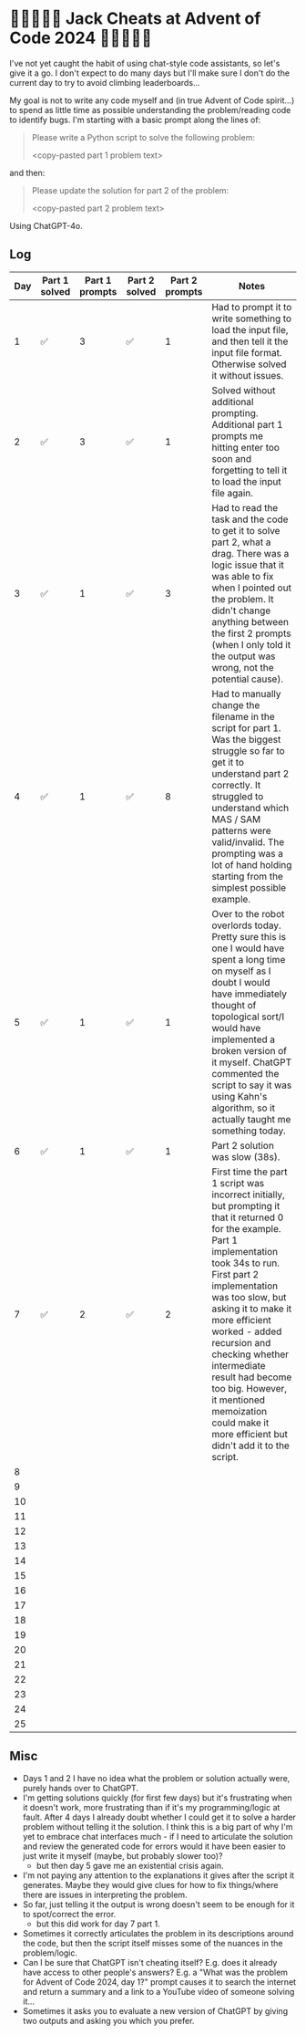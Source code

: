 # 🎄🦹🏼‍♂️🤖 Jack Cheats at Advent of Code 2024 🤖🦹🏼‍♂️🎄

I've not yet caught the habit of using chat-style code assistants, so let's give it a go. I don't expect to do many days but I'll make sure I don't do the current day to try to avoid climbing leaderboards...

My goal is not to write any code myself and (in true Advent of Code spirit...) to spend as little time as possible understanding the problem/reading code to identify bugs. I'm starting with a basic prompt along the lines of:

> Please write a Python script to solve the following problem:
>
> <copy-pasted part 1 problem text>

and then:

> Please update the solution for part 2 of the problem:
>
> <copy-pasted part 2 problem text>

Using ChatGPT-4o.

## Log

| Day    | Part 1 solved | Part 1 prompts | Part 2 solved | Part 2 prompts | Notes |
| ---- | ---- | ---- | ----| ---- |  ----------- |
| 1  | ✅ | 3 | ✅ | 1 | Had to prompt it to write something to load the input file, and then tell it the input file format. Otherwise solved it without issues. |
| 2  |  ✅ | 3 | ✅ | 1 | Solved without additional prompting. Additional part 1 prompts me hitting enter too soon and forgetting to tell it to load the input file again. |
| 3  | ✅ | 1 | ✅ | 3 | Had to read the task and the code to get it to solve part 2, what a drag. There was a logic issue that it was able to fix when I pointed out the problem. It didn't change anything between the first 2 prompts (when I only told it the output was wrong, not the potential cause). |
| 4  | ✅ | 1 | ✅ | 8 | Had to manually change the filename in the script for part 1. Was the biggest struggle so far to get it to understand part 2 correctly. It struggled to understand which MAS / SAM patterns were valid/invalid. The prompting was a lot of hand holding starting from the simplest possible example. |
| 5  | ✅ | 1 | ✅ | 1 | Over to the robot overlords today. Pretty sure this is one I would have spent a long time on myself as I doubt I would have immediately thought of topological sort/I would have implemented a broken version of it myself. ChatGPT commented the script to say it was using Kahn's algorithm, so it actually taught me something today. |
| 6  | ✅ | 1 | ✅ | 1 | Part 2 solution was slow (38s). |
| 7  | ✅ | 2 | ✅ | 2 | First time the part 1 script was incorrect initially, but prompting it that it returned 0 for the example. Part 1 implementation took 34s to run. First part 2 implementation was too slow, but asking it to make it more efficient worked - added recursion and checking whether intermediate result had become too big. However, it mentioned memoization could make it more efficient but didn't add it to the script. |
| 8  |  |  |  |  |  |
| 9  |  |  |  |  |  |
| 10  |  |  |  |  |  |
| 11   |  |  |  |  |  |
| 12  |  |  |  |  |  |
| 13  |  |  |  |  |  |
| 14  |  |  |  |  |  |
| 15  |  |  |  |  |  |
| 16  |  |  |  |  |  |
| 17  |  |  |  |  |  |
| 18  |  |  |  |  |  |
| 19  |  |  |  |  |  |
| 20  |  |  |  |  |  |
| 21  |  |  |  |  |  |
| 22  |  |  |  |  |  |
| 23  |  |  |  |  |  |
| 24  |  |  |  |  |  |
| 25  |  |  |  |  |  |

## Misc

- Days 1 and 2 I have no idea what the problem or solution actually were, purely hands over to ChatGPT.
- I'm getting solutions quickly (for first few days) but it's frustrating when it doesn't work, more frustrating than if it's my programming/logic at fault. After 4 days I already doubt whether I could get it to solve a harder problem without telling it the solution. I think this is a big part of why I'm yet to embrace chat interfaces much - if I need to articulate the solution and review the generated code for errors would it have been easier to just write it myself (maybe, but probably slower too)?
  - but then day 5 gave me an existential crisis again.
- I'm not paying any attention to the explanations it gives after the script it generates. Maybe they would give clues for how to fix things/where there are issues in interpreting the problem.
- So far, just telling it the output is wrong doesn't seem to be enough for it to spot/correct the error.
  - but this did work for day 7 part 1.
- Sometimes it correctly articulates the problem in its descriptions around the code, but then the script itself misses some of the nuances in the problem/logic.
- Can I be sure that ChatGPT isn't cheating itself? E.g. does it already have access to other people's answers? E.g. a "What was the problem for Advent of Code 2024, day 1?" prompt causes it to search the internet and return a summary and a link to a YouTube video of someone solving it...
- Sometimes it asks you to evaluate a new version of ChatGPT by giving two outputs and asking you which you prefer.